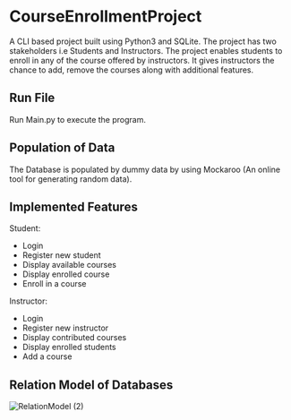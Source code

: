 # CourseEnrollmentProject
A CLI based project built using Python3 and SQLite.
The project has two stakeholders i.e Students and Instructors.
The project enables students to enroll in any of the course offered by instructors.
It gives instructors the chance to add, remove the courses along with additional features.  

## Run File
Run Main.py to execute the program.

## Population of Data 
The Database is populated by dummy data by using Mockaroo (An online tool for generating random data). 

## Implemented Features
Student:
 <ul>
  <li>Login</li>
  <li>Register new student</li> 
 <li> Display available courses</li> 
  <li>Display enrolled course</li> 
 <li> Enroll in a course</li> 
  </ul>
Instructor:
<ul>
  <li>Login</li>
  <li>Register new instructor</li> 
  <li>Display contributed courses</li> 
  <li>Display enrolled students</li> 
  <li>Add a course</li> 
</ul>

## Relation Model of Databases
![RelationModel (2)](https://user-images.githubusercontent.com/88159183/157075304-40c0ce8f-cc62-483c-a978-68ff3815c217.png)
